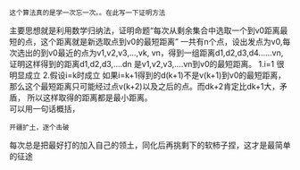 ```
这个算法真的是学一次忘一次。。在此写一下证明方法
```

主要思想就是利用数学归纳法，证明命题“每次从剩余集合中选取一个到v0距离最短的点，这个距离就是新选取点到v0的最短距离”
一共有n个点，设出发点为v0,每次选出的到v0最近的点为v1,v2,v3,...,vk, vn，得到一组距离d1,d2,d3,d4......vn,证明这样得到的距离d1,d2,d3,....dn
是v1,v2,v3,....vn到v0的最短距离。
1.i=1
很明显成立
2.假设i=k时成立
如果i=k+1得到的d(k+1)不是v(k+1)到v0的最短距离，那么这个最短距离只可能经过点v(k+2)以及之后的点。而dk+2肯定比dk+1大，矛盾，
所以这样取得的距离都是最小距离。
<br>
可以用一句话概括，
```
开疆扩土，逐个击破
```
每次总是把最好打的加入自己的领土，同化后再挑剩下的软柿子捏，这才是最简单的征途
